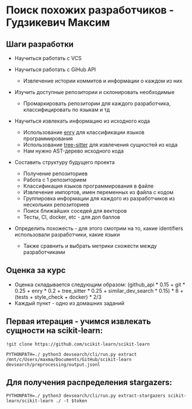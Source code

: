 # Поиск похожих разработчиков - Гудзикевич Максим

## Шаги разработки

 - Научиться работать с VCS

 - Научиться работать с GiHub API
     - Извлечение истории коммитов и информации о каждом из них 
 
 - Изучить доступные репозитории и склонировать необходимые
     - Промаркировать репозитории для каждого разработчика, классифицировать по языкам и тд
 
 - Научиться извлекать информацию из исходного кода
     - Использование [enry](https://github.com/go-enry/go-enry) для классификации языков программирования
     - Использование [tree-sitter](https://github.com/tree-sitter/tree-sitter) для извлечения сущностей из кода
     - Нам нужно AST-дерево исходного кода
   
 - Составить структуру будущего проекта
     - Получение репозиториев 
     - Работа с 1 репозиторием 
     - Классификация языков программирования в файле 
     - Извлечение импортов, имен переменных из файла с кодом 
     - Группировка информации для каждого из разработчиков из нескольких репозиториев 
     - Поиск ближайших соседей для векторов 
     - Тесты, CI, docker, etc - для доп баллов

 - Определить похожесть - для этого смотрим на то, какие identifiers использовали разработчики, какие языки
     - Также сравнить и выбрать метрики схожести между разработчиками
 
## Оценка за курс

 - Оценка складывается следующим образом: (github_api * 0.15 + git * 0.25 + enry * 0.2 + tree_sitter * 0.25 + similar_dev_search * 0.15) * 8 + (tests + style_check + docker) * 2/3
 - Каждый пункт - одно из домашних заданий


##  Первая итерация - учимся извлекать сущности на scikit-learn:
```shell
!git clone https://github.com/scikit-learn/scikit-learn 

PYTHONPATH=./ python3 devsearch/cli/run.py extract /mnt/c/Users/maxma/Documents/GitHub/scikit-learn devsearch/preprocessing/output.jsonl
```

## Для получения распределения stargazers:
```shell
PYTHONPATH=./ python3 devsearch/cli/run.py extract-stargazers scikit-learn/scikit-learn ./ -t $token
```